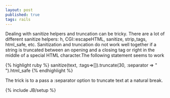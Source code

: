 ```yaml
---
layout: post
published: true
tags: rails
---
```


Dealing with sanitize helpers and truncation can be tricky. There are a lot of different sanitize helpers: h, CGI::escapeHTML, sanitize, strip_tags, html_safe, etc. Sanitization and truncation do not work well together if a string is truncated between an opening and a closing tag or right in the middle of a special HTML character.The following statement seems to work

{% highlight ruby %}
  sanitize(text, :tags=>[]).truncate(30, :separator => " ").html_safe
{% endhighlight %}

The trick is to a pass a :separator option to truncate text at a natural break.

{% include JB/setup %}